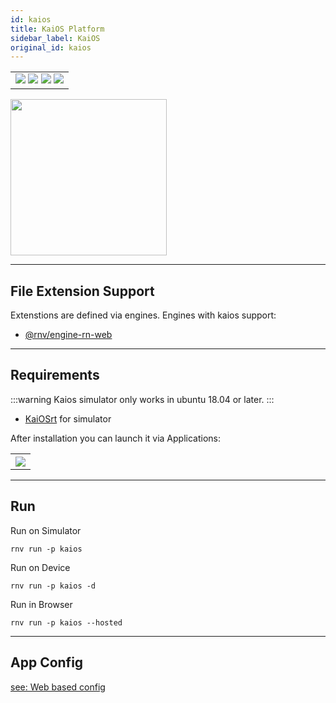 ```yaml
---
id: kaios
title: KaiOS Platform
sidebar_label: KaiOS
original_id: kaios
---
```


<table>
  <tr>
  <td>
    <img src="https://img.shields.io/badge/Mac-yes-brightgreen.svg" />
    <img src="https://img.shields.io/badge/Windows-yes-brightgreen.svg" />
    <img src="https://img.shields.io/badge/Linux-yes-brightgreen.svg" />
    <img src="https://img.shields.io/badge/HostMode-yes-brightgreen.svg" />
  </td>
  </tr>
</table>

<img className="platform-image" src="/img/rnv_kaios.gif" height="250"/>

---
## File Extension Support

<!--EXTENSION_SUPPORT_START-->

Extenstions are defined via engines. Engines with kaios support: 
- [@rnv/engine-rn-web](../engines/engine-rn-web#extensions)

<!--EXTENSION_SUPPORT_END-->

---
## Requirements

:::warning
Kaios simulator only works in ubuntu 18.04 or later.
:::

- [KaiOSrt](https://developer.kaiostech.com/docs/sfp-3.0/getting-started/env-setup/simulator) for simulator

After installation you can launch it via Applications:

<table>
  <tr>
    <th>
    <img src="/img/kaios1.png" />
    </th>
  </tr>
</table>

---
## Run

Run on Simulator

```
rnv run -p kaios
```

Run on Device

```
rnv run -p kaios -d
```

Run in Browser

```
rnv run -p kaios --hosted
```

---
## App Config

[see: Web based config](../api/schemas/rnv.project.md)
